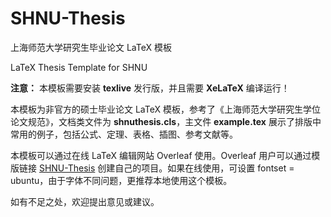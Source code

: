 # SHNU-Thesis

上海师范大学研究生毕业论文 LaTeX 模板

LaTeX Thesis Template for SHNU

**注意：** 本模板需要安装 **texlive** 发行版，并且需要 **XeLaTeX** 编译运行！

本模板为非官方的硕士毕业论文 LaTeX 模板，参考了《上海师范大学研究生学位论文规范》，文档类文件为 **shnuthesis.cls**，主文件 **example.tex** 展示了排版中常用的例子，包括公式、定理、表格、插图、参考文献等。

本模板可以通过在线 LaTeX 编辑网站 Overleaf 使用。Overleaf 用户可以通过模版链接 [SHNU-Thesis](https://www.overleaf.com/latex/templates/shnu-thesis/wsykzrksspgn) 创建自己的项目。如果在线使用，可设置 fontset = ubuntu，由于字体不同问题，更推荐本地使用这个模板。

如有不足之处，欢迎提出意见或建议。
